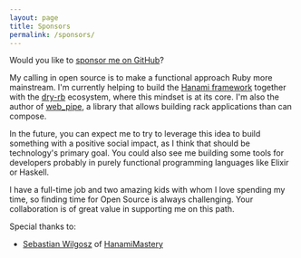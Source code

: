 ```yaml
---
layout: page
title: Sponsors
permalink: /sponsors/
---
```


Would you like to [sponsor me on GitHub](https://github.com/sponsors/waiting-for-dev/)?

My calling in open source is to make a functional approach Ruby more
mainstream. I'm currently helping to build the [Hanami
framework](https://github.com/hanami) together with the
[dry-rb](https://github.com/dry-rb) ecosystem, where this mindset is at its
core. I'm also the author of
[web_pipe](https://github.com/waiting-for-dev/web_pipe), a library that allows
building rack applications than can compose.

In the future, you can expect me to try to leverage this idea to build
something with a positive social impact, as I think that should be technology's
primary goal. You could also see me building some tools for developers probably
in purely functional programming languages like Elixir or Haskell.

I have a full-time job and two amazing kids with whom I love spending my time,
so finding time for Open Source is always challenging. Your collaboration is of
great value in supporting me on this path.

Special thanks to:

- [Sebastian Wilgosz](https://github.com/swilgosz) of [HanamiMastery](https://hanamimastery.com)
